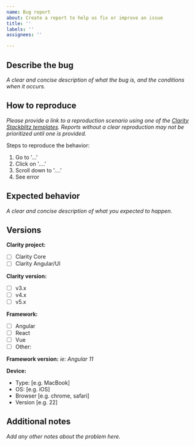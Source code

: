 ```yaml
---
name: Bug report
about: Create a report to help us fix or improve an issue
title: ''
labels: ''
assignees: ''

---
```


## Describe the bug

_A clear and concise description of what the bug is, and the conditions when it occurs._

## How to reproduce

_Please provide a link to a reproduction scenario using one of the [Clarity Stackblitz templates](https://stackblitz.com/@clr-team). Reports without a clear reproduction may not be prioritized until one is provided._

Steps to reproduce the behavior:

1.  Go to '...'
2.  Click on '....'
3.  Scroll down to '....'
4.  See error

## Expected behavior

_A clear and concise description of what you expected to happen._

## Versions

**Clarity project:**

- [ ] Clarity Core
- [ ] Clarity Angular/UI

**Clarity version:**

- [ ] v3.x
- [ ] v4.x
- [ ] v5.x

**Framework:**

- [ ] Angular
- [ ] React
- [ ] Vue
- [ ] Other:

**Framework version:**
_ie: Angular 11_

**Device:**

- Type: [e.g. MacBook]
- OS: [e.g. iOS]
- Browser [e.g. chrome, safari]
- Version [e.g. 22]

## Additional notes

_Add any other notes about the problem here._
